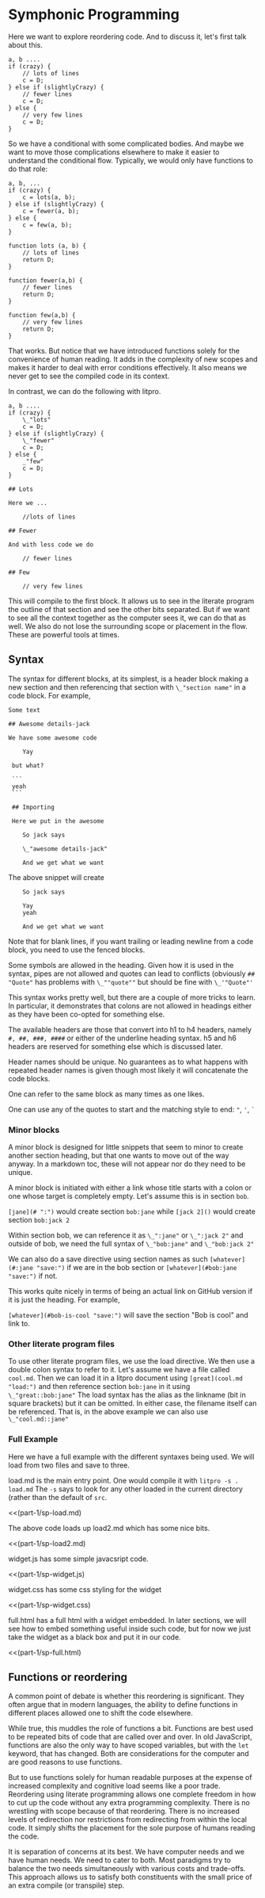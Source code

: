 # Symphonic Programming

Here we want to explore reordering code. And to discuss it, let's first talk
about this. 

    a, b ....
    if (crazy) {
        // lots of lines
        c = D;
    } else if (slightlyCrazy) {
        // fewer lines
        c = D;
    } else {
        // very few lines
        c = D;
    }

So we have a conditional with some complicated bodies. And maybe we want to
move those complications elsewhere to make it easier to understand the
conditional flow. Typically, we would only have functions to do that role: 

    a, b, ...
    if (crazy) {
        c = lots(a, b);
    } else if (slightlyCrazy) {
        c = fewer(a, b); 
    } else {
        c = few(a, b);
    }

    function lots (a, b) {
        // lots of lines
        return D;
    } 
    
    function fewer(a,b) {
        // fewer lines
        return D;
    } 

    function few(a,b) {
        // very few lines
        return D;
    }

That works. But notice that we have introduced functions solely for the
convenience of human reading. It adds in the complexity of new scopes and makes
it harder to deal with error conditions effectively. It also means we never get
to see the compiled code in its context. 

In contrast, we can do the following with litpro.

    a, b ....
    if (crazy) {
        \_"lots"
        c = D;
    } else if (slightlyCrazy) {
        \_"fewer"
        c = D;
    } else {
        _"few"
        c = D;
    }

    ## Lots

    Here we ...
        
        //lots of lines

    ## Fewer

    And with less code we do 

        // fewer lines

    ## Few
   
        // very few lines

This will compile to the first block. It allows us to see in the literate
program the outline of that section and see the other bits separated. But if we
want to see all the context together as the computer sees it, we can do that as
well. We also do not lose the surrounding scope or placement in the flow. These
are powerful tools at times. 

## Syntax

The syntax for different blocks, at its simplest, is a header block making a
new section and then referencing that section with `\_"section name"` in a
code block. For example, 

    Some text

    ## Awesome details-jack

    We have some awesome code

        Yay

     but what? 

     ```
     yeah
     ```

     ## Importing

     Here we put in the awesome

        So jack says

        \_"awesome details-jack"

        And we get what we want

The above snippet will create


        So jack says
        
        Yay
        yeah

        And we get what we want


Note that for blank lines, if you want trailing or leading newline from a code
block, you need to use the fenced blocks.

Some symbols are allowed in the heading. Given how it is used in the syntax,
pipes are not allowed and quotes can lead to conflicts (obviously `## "Quote"`
has problems with `\_""quote""` but should be fine with `\_'"Quote"'`

This syntax works pretty well, but there are a couple of more tricks to learn.
In particular, it demonstrates that colons are not allowed in headings either
as they have been co-opted for something else. 

The available headers are those that convert into h1 to h4 headers, namely 
`#, ##, ###, ####` or either of the underline heading syntax. h5 and h6
headers are reserved for something else which is discussed later.

Header names should be unique. No guarantees as to what happens with repeated
header names is given though most likely it will concatenate the code blocks.

One can refer to the same block as many times as one likes.

One can use any of the quotes to start and the matching style to end: `"`,
`'`, `` ` ``

### Minor blocks

A minor block is designed for little snippets that seem to minor to create
another section heading, but that one wants to move out of the way anyway. In
a markdown toc, these will not appear nor do they need to be unique. 

A minor block is initiated with either a link whose title starts with a colon
or one whose target is completely empty. Let's assume this is in section
`bob`.

`[jane](# ":")` would create section `bob:jane` while
`[jack 2]()`  would create section `bob:jack 2`

Within section bob, we can reference it as `\_":jane"` or `\_":jack 2"` and
outside of bob, we need the full syntax of `\_"bob:jane"` and `\_"bob:jack 2"`

We can also do a save directive using section names as such 
`[whatever](#:jane "save:")` if we are in the bob section or
`[whatever](#bob:jane "save:")` if not. 

This works quite nicely in terms of being an actual link on GitHub version if
it is just the heading. For example, 

`[whatever](#bob-is-cool "save:")` will save the section "Bob is cool" and
link to. 

### Other literate program files

To use other literate program files, we use the load directive. We then use a
double colon syntax to refer to it. Let's assume we have a file called
`cool.md`. Then we can load it in a litpro document using 
`[great](cool.md "load:")`  and then reference section `bob:jane` in it using 
`\_"great::bob:jane"` The load syntax has the alias as the linkname (bit in
square brackets) but it can be omitted. In either case, the filename itself
can be referenced. That is, in the above example we can also use
`\_"cool.md::jane"`   


### Full Example

Here we have a full example with the different syntaxes being used. We will
load from two files and save to three.

load.md is the main entry point. One would compile it with `litpro -s . load.md` The `-s` says to look for any other loaded in the current directory (rather than the default of `src`. 

<<(part-1/sp-load.md)

The above code loads up load2.md which has some nice bits.

<<(part-1/sp-load2.md)

widget.js has some simple javacsript code. 

<<(part-1/sp-widget.js)

widget.css has some css styling for the widget

<<(part-1/sp-widget.css)

full.html has a full html with a widget embedded. In later sections, we will
see how to embed something useful inside such code, but for now we just take
the widget as a black box and put it in our code. 

<<(part-1/sp-full.html)


## Functions or reordering

A common point of debate is whether this reordering is significant. They often
argue that in modern languages, the ability to define functions in different
places allowed one to shift the code elsewhere. 

While true, this muddles the role of functions a bit. Functions are best used
to be repeated bits of code that are called over and over. In old JavaScript,
functions are also the only way to have scoped variables, but with the `let`
keyword, that has changed. Both are considerations for the computer and are
good reasons to use functions. 

But to use functions solely for human readable purposes at the expense of
increased complexity and cognitive load seems like a poor trade. Reordering
using literate programming allows one complete freedom in how to cut up the
code without any extra programming complexity. There is no wrestling with
scope because of that reordering. There is no increased levels of redirection
nor restrictions from redirecting from within the local code. It simply shifts
the placement for the sole purpose of humans reading the code. 

It is separation of concerns at its best. We have computer needs and we have
human needs. We need to cater to both. Most paradigms try to balance the two
needs simultaneously with various costs and trade-offs. This approach allows us
to satisfy both constituents with the small price of an extra compile (or
transpile) step. 

